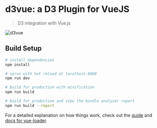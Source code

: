 # d3vue: a D3 Plugin for VueJS

> D3 integration with Vue.js

![d3vue](https://user-images.githubusercontent.com/5210420/37944013-04584884-3148-11e8-82fe-bd3ba1c71e02.png)


## Build Setup

``` bash
# install dependencies
npm install

# serve with hot reload at localhost:8080
npm run dev

# build for production with minification
npm run build

# build for production and view the bundle analyzer report
npm run build --report
```

For a detailed explanation on how things work, check out the [guide](http://vuejs-templates.github.io/webpack/) and [docs for vue-loader](http://vuejs.github.io/vue-loader).
